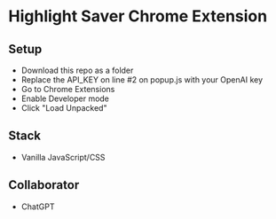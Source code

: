 # Highlight Saver Chrome Extension

## Setup
- Download this repo as a folder
- Replace the API_KEY on line #2 on popup.js with your OpenAI key
- Go to Chrome Extensions
- Enable Developer mode
- Click "Load Unpacked"

## Stack
- Vanilla JavaScript/CSS

## Collaborator
- ChatGPT
